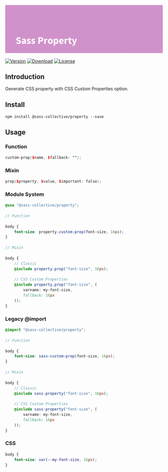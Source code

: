 ![Sass Property](.repo/banner.png)

[![Version](https://flat.badgen.net/npm/v/@sass-collective/property)](https://www.npmjs.com/package/@sass-collective/property)
[![Download](https://flat.badgen.net/npm/dt/@sass-collective/property)](https://www.npmjs.com/package/@sass-collective/property)
[![License](https://flat.badgen.net/npm/license/@sass-collective/property)](https://www.npmjs.com/package/@sass-collective/property)

## Introduction

Generate CSS property with CSS Custom Properties option.

## Install

    npm install @sass-collective/property --save
    
## Usage

### Function

```scss
custom-prop($name, $fallback: "");
```

### Mixin

```scss
prop($property, $value, $important: false);
```

### Module System

```scss
@use "@sass-collective/property";

// Function

body {
    font-size: property.custom-prop(font-size, 16px);
}

// Mixin

body {
    // Classic
    @include property.prop("font-size", 16px);
    
    // CSS Custom Properties
    @include property.prop("font-size", (
        varname: my-font-size,
        fallback: 16px
    ));
}
```

### Legacy @import

```scss
@import "@sass-collective/property";

// Function

body {
    font-size: sass-custom-prop(font-size, 16px);
}

// Mixin

body {
    // Classic
    @include sass-property("font-size", 16px);
        
    // CSS Custom Properties
    @include sass-property("font-size", (
        varname: my-font-size,
        fallback: 16px
    ));
}
```

### CSS

```css
body {
    font-size: var(--my-font-size, 16px);
}
```
